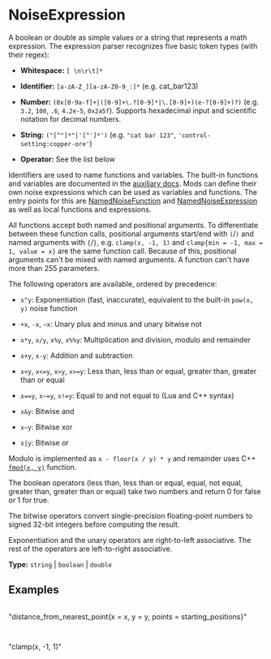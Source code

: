 # NoiseExpression

A boolean or double as simple values or a string that represents a math expression. The expression parser recognizes five basic token types (with their regex):

- **Whitespace:** `[ \n\r\t]*`

- **Identifier:** `[a-zA-Z_][a-zA-Z0-9_:]*` (e.g. cat_bar123)

- **Number:** `(0x[0-9a-f]+|([0-9]+\.?[0-9]*|\.[0-9]+)(e-?[0-9]+)?)` (e.g. `3.2`, `100`, `.6`, `4.2e-5`, `0x2a5f`). Supports hexadecimal input and scientific notation for decimal numbers.

- **String:** `("[^"]*"|'[^']*')` (e.g. `"cat bar 123"`, `'control-setting:copper-ore'`)

- **Operator:** See the list below

Identifiers are used to name functions and variables. The built-in functions and variables are documented in the [auxiliary docs](runtime:noise-expressions). Mods can define their own noise expressions which can be used as variables and functions. The entry points for this are [NamedNoiseFunction](prototype:NamedNoiseFunction) and [NamedNoiseExpression](prototype:NamedNoiseExpression) as well as local functions and expressions.

All functions accept both named and positional arguments. To differentiate between these function calls, positional arguments start/end with `(`/`)` and named arguments with `{`/`}`, e.g. `clamp(x, -1, 1)` and `clamp{min = -1, max = 1, value = x}` are the same function call. Because of this, positional arguments can't be mixed with named arguments. A function can't have more than 255 parameters.

The following operators are available, ordered by precedence:

- `x^y`: Exponentiation (fast, inaccurate), equivalent to the built-in `pow(x, y)` noise function

- `+x`, `-x`, `~x`: Unary plus and minus and unary bitwise not

- `x*y`, `x/y`, `x%y`, `x%%y`: Multiplication and division, modulo and remainder

- `x+y`, `x-y`: Addition and subtraction

- `x<y`, `x<=y`, `x>y`, `x>=y`: Less than, less than or equal, greater than, greater than or equal

- `x==y`, `x~=y`, `x!=y`: Equal to and not equal to (Lua and C++ syntax)

- `x&y`: Bitwise and

- `x~y`: Bitwise xor

- `x|y`: Bitwise or

Modulo is implemented as `x - floor(x / y) * y` and remainder uses C++ [`fmod(x, y)`](https://en.cppreference.com/w/cpp/numeric/math/fmod) function.

The boolean operators (less than, less than or equal, equal, not equal, greater than, greater than or equal) take two numbers and return 0 for false or 1 for true.

The bitwise operators convert single-precision floating-point numbers to signed 32-bit integers before computing the result.

Exponentiation and the unary operators are right-to-left associative. The rest of the operators are left-to-right associative.

**Type:** `string` | `boolean` | `double`

## Examples

```
```
"distance_from_nearest_point{x = x, y = y, points = starting_positions}"
```
```

```
```
"clamp(x, -1, 1)"
```
```

